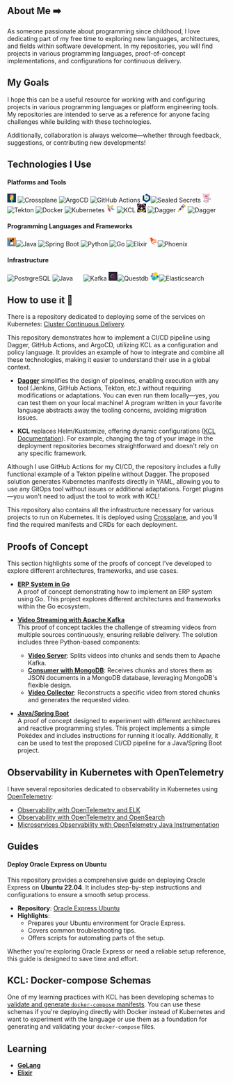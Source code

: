 ## About Me ➡️

As someone passionate about programming since childhood, I love dedicating part of my free time to exploring new languages, architectures, and fields within software development.
In my repositories, you will find projects in various programming languages, proof-of-concept implementations, and configurations for continuous delivery.


## My Goals 
I hope this can be a useful resource for working with and configuring projects in various programming languages or platform engineering tools. My repositories are intended to serve as a reference for anyone facing challenges while building with these technologies.

Additionally, collaboration is always welcome—whether through feedback, suggestions, or contributing new developments!

## Technologies I Use

#### Platforms and Tools
<img src="./images/crossplane-logo.png" alt="Dagger Logo" width="20" height="20"> ![Crossplane](https://img.shields.io/badge/Crossplane-Managed%20Resources-blue)
![ArgoCD](https://img.shields.io/badge/ArgoCD-GitOps-orange?logo=argo)
![GitHub Actions](https://img.shields.io/badge/GitHub_Actions-CI%2FCD-blue?logo=githubactions)
<img src="./images/sealed-secrets-logo.png" alt="Dagger Logo" width="20" height="20">![Sealed Secrets](https://img.shields.io/badge/Sealed_Secrets-Encrypted_Secrets-green)
<img src="./images/tekton-logo.png" alt="Dagger Logo" width="20" height="20"> ![Tekton](https://img.shields.io/badge/Tekton-CI%2FCD-orange)
![Docker](https://img.shields.io/badge/Docker-Container-blue?logo=docker)
![Kubernetes](https://img.shields.io/badge/Kubernetes-Orchestration-blue?logo=kubernetes)
<img src="./images/kcl-logo.jpeg" alt="KCL Logo" width="20" height="20"> ![KCL](https://img.shields.io/badge/KCL-constraint%20based%20record%20&%20functional%20language%20-green)
<img src="./images/dagger-favicon.png" alt="Dagger Logo" width="20" height="20"> ![Dagger](https://img.shields.io/badge/Dagger-Pipelines-black)
<img src="./images/opentelemetry-logo.png" alt="Dagger Logo" width="20" height="20"> ![Dagger](https://img.shields.io/badge/Opentelemetry-Observability-black)


#### Programming Languages and Frameworks
<img src="./images/openjdk-logo.png" alt="Kafka Logo" width="20" height="20">![Java](https://img.shields.io/badge/Java-Programming-red)
![Spring Boot](https://img.shields.io/badge/Spring_Boot-Microservices-green?logo=springboot)
![Python](https://img.shields.io/badge/Python-Scripting-yellow?logo=python)
![Go](https://img.shields.io/badge/Go-Programming-blue?logo=go)
![Elixir](https://img.shields.io/badge/Elixir-Functional-purple?logo=elixir)
<img src="./images/phoenix-logo.png" alt="Phoenix Logo" width="20" height="20">![Phoenix](https://img.shields.io/badge/Phoenix-Web_Framework-orange)

#### Infrastructure
![PostrgreSQL](https://img.shields.io/badge/PostgreSQL-SQL-blue?logo=postgresql)
![Java](https://img.shields.io/badge/MongoDB-No%20SQL-green?logo=mongodb)
<img src="./images/kafka_White on Transparent.png" alt="Kafka Logo" width="20" height="20">![Kafka](https://img.shields.io/badge/Apache%20Kafka-distributed%20event%20streaming-white)
<img src="./images/questdb-logo.png" alt="Questdb Logo" width="20" height="20">![Questdb](https://img.shields.io/badge/Questdb-time%20series-purple)
<img src="./images/elk-logo.png" alt="Questdb Logo" width="20" height="20">![Elasticsearch](https://img.shields.io/badge/Elasticsearch-search%20and%20analytics%20engine-blue)

## How to use it 📘

There is a repository dedicated to deploying some of the services on Kubernetes: [Cluster Continuous Delivery](https://github.com/Javier-Godon/cluster-continuous-delivery). 

This repository demonstrates how to implement a CI/CD pipeline using Dagger, GitHub Actions, and ArgoCD, utilizing KCL as a configuration and policy language. It provides an example of how to integrate and combine all these technologies, making it easier to understand their use in a global context. 

- **[Dagger](https://dagger.io/)** simplifies the design of pipelines, enabling execution with any tool (Jenkins, GitHub Actions, Tekton, etc.) without requiring modifications or adaptations. You can even run them locally—yes, you can test them on your local machine! A program written in your favorite language abstracts away the tooling concerns, avoiding migration issues.  

- **KCL** replaces Helm/Kustomize, offering dynamic configurations ([KCL Documentation](https://www.kcl-lang.io/docs/user_docs/getting-started/intro)). For example, changing the tag of your image in the deployment repositories becomes straightforward and doesn't rely on any specific framework.

Although I use GitHub Actions for my CI/CD, the repository includes a fully functional example of a Tekton pipeline without Dagger. The proposed solution generates Kubernetes manifests directly in YAML, allowing you to use any GitOps tool without issues or additional adaptations. Forget plugins—you won't need to adjust the tool to work with KCL!

This repository also contains all the infrastructure necessary for various projects to run on Kubernetes. It is deployed using [Crossplane](https://www.crossplane.io/), and you'll find the required manifests and CRDs for each deployment.


## Proofs of Concept

This section highlights some of the proofs of concept I’ve developed to explore different architectures, frameworks, and use cases.

- **[ERP System in Go](https://github.com/Javier-Godon/erp-back)**  
  A proof of concept demonstrating how to implement an ERP system using Go. This project explores different architectures and frameworks within the Go ecosystem.

- **[Video Streaming with Apache Kafka](https://github.com/Javier-Godon/multi-video-streaming-with-kafka)**  
  This proof of concept tackles the challenge of streaming videos from multiple sources continuously, ensuring reliable delivery. The solution includes three Python-based components:  
  - [**Video Server**](https://github.com/Javier-Godon/kafka-video-server-python): Splits videos into chunks and sends them to Apache Kafka.  
  - [**Consumer with MongoDB**](https://github.com/Javier-Godon/kafka-video-consumer-mongodb-python): Receives chunks and stores them as JSON documents in a MongoDB database, leveraging MongoDB's flexible design.  
  - [**Video Collector**](https://github.com/Javier-Godon/video-collector-mongodb-python): Reconstructs a specific video from stored chunks and generates the requested video.  

- **[Java/Spring Boot](https://github.com/Javier-Godon/ddd-hexagonal-vertical-slice-cqrs-reactive-kubernetes)**  
  A proof of concept designed to experiment with different architectures and reactive programming styles. This project implements a simple Pokédex and includes instructions for running it locally. Additionally, it can be used to test the proposed CI/CD pipeline for a Java/Spring Boot project.

## Observability in Kubernetes with OpenTelemetry

I have several repositories dedicated to observability in Kubernetes using [OpenTelemetry](https://opentelemetry.io/):  

- [Observability with OpenTelemetry and ELK](https://github.com/Javier-Godon/observability-otel-elk)  
- [Observability with OpenTelemetry and OpenSearch](https://github.com/Javier-Godon/observability-otel-opensearch)  
- [Microservices Observability with OpenTelemetry Java Instrumentation](https://github.com/Javier-Godon/microservices-opentelemetry-java-instrumentation)


## Guides

#### Deploy Oracle Express on Ubuntu
This repository provides a comprehensive guide on deploying Oracle Express on **Ubuntu 22.04**. It includes step-by-step instructions and configurations to ensure a smooth setup process.

- **Repository**: [Oracle Express Ubuntu](https://github.com/Javier-Godon/oracle_express_ubuntu)
- **Highlights**:
  - Prepares your Ubuntu environment for Oracle Express.
  - Covers common troubleshooting tips.
  - Offers scripts for automating parts of the setup.

Whether you're exploring Oracle Express or need a reliable setup reference, this guide is designed to save time and effort. 

## KCL: Docker-compose Schemas

One of my learning practices with KCL has been developing schemas to [validate and generate `docker-compose` manifests](https://github.com/Javier-Godon/learning-kcl-lang). You can use these schemas if you're deploying directly with Docker instead of Kubernetes and want to experiment with the language or use them as a foundation for generating and validating your `docker-compose` files.

## Learning

- **[GoLang](https://github.com/Javier-Godon/learning-golang)**
- **[Elixir](https://github.com/Javier-Godon/learning-elixir)**




